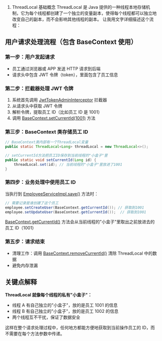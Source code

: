 1. ThreadLocal 基础概念
ThreadLocal 是 Java 提供的一种线程本地存储机制，它为每个线程都创建了一个独立的变量副本，使得每个线程都可以独立地改变自己的副本，而不会影响其他线程的副本。
让我用文字详细描述这个流程：

## 用户请求处理流程（包含 BaseContext 使用）

### 第一步：用户发起请求
- 员工通过浏览器或 APP 发送 HTTP 请求到后端
- 请求头中包含 JWT 令牌（token），里面包含了员工信息

### 第二步：拦截器处理 JWT 令牌
1. 系统首先调用 [JwtTokenAdminInterceptor](file://C:\Users\26487\Desktop\苍穹外卖\资料\资料\day01\后端初始工程\sky-take-out\sky-server\src\main\java\com\sky\interceptor\JwtTokenAdminInterceptor.java#L18-L60) 拦截器
2. 从请求头中获取 JWT 令牌
3. 解析令牌，提取员工 ID（比如员工 ID 是 1001）
4. 调用 [BaseContext.setCurrentId(1001)](file://C:\Users\26487\Desktop\苍穹外卖\资料\资料\day01\后端初始工程\sky-take-out\sky-common\src\main\java\com\sky\context\BaseContext.java#L7-L9) 方法

### 第三步：BaseContext 类存储员工 ID
```java
// BaseContext类内部有一个ThreadLocal变量
public static ThreadLocal<Long> threadLocal = new ThreadLocal<>();

// setCurrentId方法把员工ID保存到当前线程的"小盒子"里
public static void setCurrentId(Long id) {
    threadLocal.set(id); // 当前线程的"小盒子"里放进了1001
}
```


### 第四步：业务处理中使用员工 ID
当执行到 [EmployeeServiceImpl.save()](file://C:\Users\26487\Desktop\苍穹外卖\资料\资料\day01\后端初始工程\sky-take-out\sky-server\src\main\java\com\sky\service\impl\EmployeeServiceImpl.java#L59-L85) 方法时：
```java
// 需要记录是谁创建了这个员工
employee.setCreateUser(BaseContext.getCurrentId()); // 获取到1001
employee.setUpdateUser(BaseContext.getCurrentId());  // 获取到1001
```


[BaseContext.getCurrentId()](file://C:\Users\26487\Desktop\苍穹外卖\资料\资料\day01\后端初始工程\sky-take-out\sky-common\src\main\java\com\sky\context\BaseContext.java#L12-L14) 方法会从当前线程的"小盒子"里取出之前放进去的员工 ID（1001）

### 第五步：请求结束
- 清理工作：调用 [BaseContext.removeCurrentId()](file://C:\Users\26487\Desktop\苍穹外卖\资料\资料\day01\后端初始工程\sky-take-out\sky-common\src\main\java\com\sky\context\BaseContext.java#L17-L19) 清除 ThreadLocal 中的数据
- 避免内存泄漏

## 关键点解释

**ThreadLocal 就像每个线程的私有"小盒子"：**
- 线程 A 有自己独立的"小盒子"，放的是员工 1001 的信息
- 线程 B 有自己独立的"小盒子"，放的是员工 1002 的信息
- 两个线程互不干扰，保证了数据安全

这样在整个请求处理过程中，任何地方都能方便地获取到当前操作员工的 ID，而不需要在每个方法参数中传递。